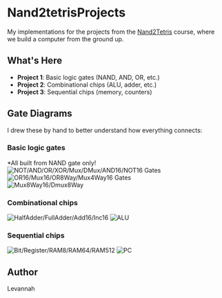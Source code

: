 # Nand2tetrisProjects 

My implementations for the projects from the [Nand2Tetris](https://www.nand2tetris.org/) course, where we build a computer from the ground up.

## What's Here

- **Project 1**: Basic logic gates (NAND, AND, OR, etc.)
- **Project 2**: Combinational chips (ALU, adder, etc.)
- **Project 3**: Sequential chips (memory, counters)

## Gate Diagrams

I drew these by hand to better understand how everything connects:

### Basic logic gates
*All built from NAND gate only!
![NOT/AND/OR/XOR/Mux/DMux/AND16/NOT16 Gates](./Diagrams/1.jpeg)  
![OR16/Mux16/OR8Way/Mux4Way16 Gates](./Diagrams/2.jpeg)  
![Mux8Way16/Dmux8Way](./Diagrams/3.jpeg)  
 

### Combinational chips 
![HalfAdder/FullAdder/Add16/Inc16](./Diagrams/4.jpeg)
![ALU](./Diagrams/5.jpeg)

### Sequential chips 
![Bit/Register/RAM8/RAM64/RAM512](./Diagrams/6.jpeg)
![PC](./Diagrams/7.jpeg)

## Author
Levannah
